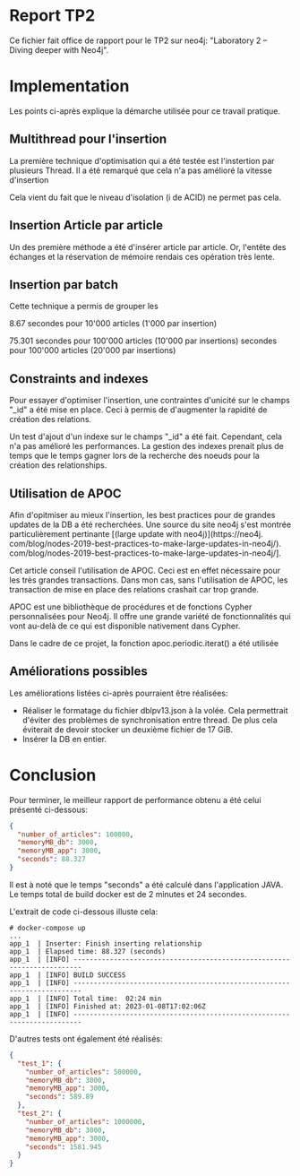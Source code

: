 # Report TP2
Ce fichier fait office de rapport pour le TP2 sur neo4j: "Laboratory 2 – Diving deeper with Neo4j".

# Implementation
Les points ci-après explique la démarche utilisée pour ce travail pratique.

## Multithread pour l'insertion

La première technique d'optimisation qui a été testée est l'instertion par plusieurs Thread. Il a été remarqué que 
cela n'a pas amélioré la vitesse d'insertion

Cela vient du fait que le niveau d'isolation (i de ACID) ne permet pas cela.

## Insertion Article par article

Un des première méthode a été d'insérer article par article. Or, l'entête des échanges et la réservation de mémoire 
rendais ces opération très lente.

## Insertion par batch


Cette technique a permis de grouper les 

8.67 secondes pour 10'000 articles (1'000 par insertion)

75.301 secondes pour 100'000 articles (10'000 par insertions)
 secondes pour 100'000 articles (20'000 par insertions)

## Constraints and indexes

Pour essayer d'optimiser l'insertion, une contraintes d'unicité sur le champs "_id" a été mise en place. Ceci à 
permis de d'augmenter la rapidité de création des relations.

Un test d'ajout d'un indexe sur le champs "_id" a été fait. Cependant, cela n'a pas amélioré les performances. La 
gestion des indexes prenait plus de temps que le temps gagner lors de la recherche des noeuds pour la création des 
relationships.

## Utilisation de APOC

Afin d'opitmiser au mieux l'insertion, les best practices pour de grandes updates de la DB a été recherchées. Une 
source du site neo4j s'est montrée particulièrement pertinante [(large update with neo4j)](https://neo4j.
com/blog/nodes-2019-best-practices-to-make-large-updates-in-neo4j/).
com/blog/nodes-2019-best-practices-to-make-large-updates-in-neo4j/].

Cet article conseil l'utilisation de APOC. Ceci est en effet nécessaire pour les très grandes transactions. Dans mon 
cas, sans l'utilisation de APOC, les transaction de mise en place des relations crashait car trop grande.

APOC est une bibliothèque de procédures et de fonctions Cypher personnalisées pour Neo4j. Il offre une grande 
variété de fonctionnalités qui vont au-delà de ce qui est disponible nativement dans Cypher.

Dans le cadre de ce projet, la fonction apoc.periodic.iterat() a été utilisée

## Améliorations possibles


Les améliorations listées ci-après pourraient être réalisées:
 - Réaliser le formatage du fichier dblpv13.json à la volée. Cela permettrait d'éviter des problèmes de 
   synchronisation entre thread. De plus cela éviterait de devoir stocker un deuxième fichier de 17 GiB.
 - Insérer la DB en entier.

# Conclusion

Pour terminer, le meilleur rapport de performance obtenu a été celui présenté ci-dessous:
```json
{
  "number_of_articles": 100000, 
  "memoryMB_db": 3000,
  "memoryMB_app": 3000,
  "seconds": 88.327
}
```
Il est à noté que le temps "seconds" a été calculé dans l'application JAVA. Le temps total de build docker est de 2 
minutes et 24 secondes.

L'extrait de code ci-dessous illuste cela: 
```shell-session
# docker-compose up
...
app_1  | Inserter: Finish inserting relationship
app_1  | Elapsed time: 88.327 (seconds)
app_1  | [INFO] ------------------------------------------------------------------------
app_1  | [INFO] BUILD SUCCESS
app_1  | [INFO] ------------------------------------------------------------------------
app_1  | [INFO] Total time:  02:24 min
app_1  | [INFO] Finished at: 2023-01-08T17:02:06Z
app_1  | [INFO] ------------------------------------------------------------------------
```

D'autres tests ont également été réalisés:

```json
{
  "test_1": {
    "number_of_articles": 500000,
    "memoryMB_db": 3000,
    "memoryMB_app": 3000,
    "seconds": 589.89
  },
  "test_2": {
    "number_of_articles": 1000000,
    "memoryMB_db": 3000,
    "memoryMB_app": 3000,
    "seconds": 1581.945
  }
}
```

